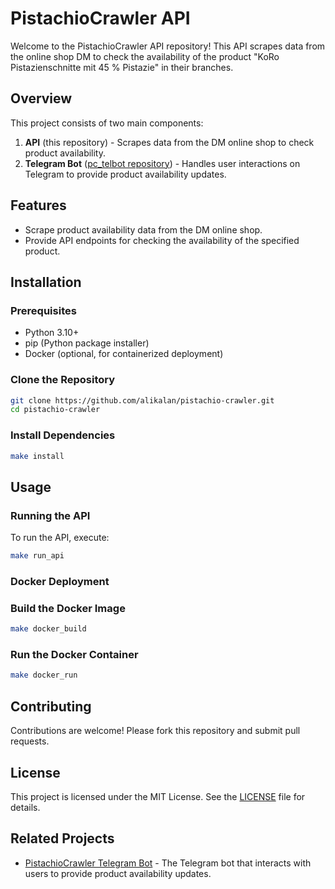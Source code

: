 # PistachioCrawler API

Welcome to the PistachioCrawler API repository! This API scrapes data from the online shop DM to check the availability of the product "KoRo Pistazienschnitte mit 45 % Pistazie" in their branches.

## Overview

This project consists of two main components:
1. **API** (this repository) - Scrapes data from the DM online shop to check product availability.
2. **Telegram Bot** ([pc_telbot repository](https://github.com/alikalan/pc_telbot)) - Handles user interactions on Telegram to provide product availability updates.

## Features

- Scrape product availability data from the DM online shop.
- Provide API endpoints for checking the availability of the specified product.

## Installation

### Prerequisites

- Python 3.10+
- pip (Python package installer)
- Docker (optional, for containerized deployment)

### Clone the Repository

```bash
git clone https://github.com/alikalan/pistachio-crawler.git
cd pistachio-crawler
```

### Install Dependencies

```bash
make install
```

## Usage

### Running the API

To run the API, execute:

```bash
make run_api
```

### Docker Deployment

### Build the Docker Image

```bash
make docker_build
```

### Run the Docker Container

```bash
make docker_run
```

## Contributing

Contributions are welcome! Please fork this repository and submit pull requests.

## License

This project is licensed under the MIT License. See the [LICENSE](LICENSE) file for details.

## Related Projects

- [PistachioCrawler Telegram Bot](https://github.com/alikalan/pc_telbot) - The Telegram bot that interacts with users to provide product availability updates.
